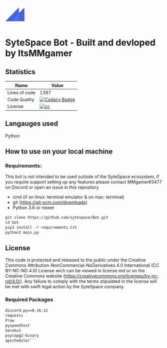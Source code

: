 ![](header.png)

# SyteSpace Bot - Built and devloped by ItsMMgamer
## Statistics

| Name          | Value                                                                                                                                                                                                                                                                         |
|---------------|-------------------------------------------------------------------------------------------------------------------------------------------------------------------------------------------------------------------------------------------------------------------------------|
| Lines of code | 1397                                                                                                                                                                                                                                                                           |
| Code Quality  | [![Codacy Badge](https://api.codacy.com/project/badge/Grade/19c7210749de431e908a86597cd19f81)](https://www.codacy.com?utm_source=github.com&amp;utm_medium=referral&amp;utm_content=MM-coder/sytespace&amp;utm_campaign=Badge_Grade) |
| License       | [![cc](https://licensebuttons.net/l/by-nc-nd/3.0/88x31.png)](https://creativecommons.org/licenses/by-nc-nd/3.0/)                                                                                                                                                             |

## Langauges used

Python

## How to use on your local machine

### Requirements:

This bot is not intended to be used outisde of the SyteSpace ecosystem, if you require support setting up any features please contact MMgamer#3477 on Discord or open an issue in this repository

* cmd (if on linux: terminal emulator & on mac: terminal)
* git (https://git-scm.com/downloads)
* Python 3.6 or newer

```
git clone https://github.com/sytespace/Bot.git
cd bot
pip3 install -r requirements.txt
python3 main.py
```


## License
This code is protected and released to the public under the Creative Commons Attribution-NonCommercial-NoDerivatives 4.0 International (CC BY-NC-ND 4.0) License wich can be viewed in license.md or on the Creative Commons website (https://creativecommons.org/licenses/by-nc-nd/4.0/). Any faliure to comply with the terms stipulated in the license will be met with swift legal action by the SyteSpace company.


### Required Packages
```
discord.py==0.16.12
requests
Praw
pyspeedtest
heroku3
psycopg2-binary
apscheduler```